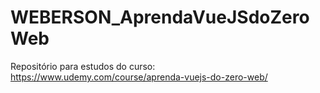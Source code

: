 # WEBERSON_AprendaVueJSdoZeroWeb
Repositório para estudos do curso: https://www.udemy.com/course/aprenda-vuejs-do-zero-web/
